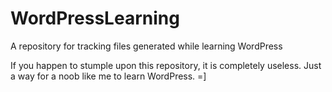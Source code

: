 # WordPressLearning
A repository for tracking files generated while learning WordPress

If you happen to stumple upon this repository, it is completely useless. Just a way for a noob like me to learn WordPress. =]
